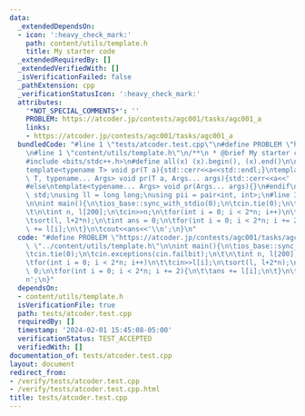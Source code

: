 ```yaml
---
data:
  _extendedDependsOn:
  - icon: ':heavy_check_mark:'
    path: content/utils/template.h
    title: My starter code
  _extendedRequiredBy: []
  _extendedVerifiedWith: []
  _isVerificationFailed: false
  _pathExtension: cpp
  _verificationStatusIcon: ':heavy_check_mark:'
  attributes:
    '*NOT_SPECIAL_COMMENTS*': ''
    PROBLEM: https://atcoder.jp/contests/agc001/tasks/agc001_a
    links:
    - https://atcoder.jp/contests/agc001/tasks/agc001_a
  bundledCode: "#line 1 \"tests/atcoder.test.cpp\"\n#define PROBLEM \"https://atcoder.jp/contests/agc001/tasks/agc001_a\"\
    \n#line 1 \"content/utils/template.h\"\n/**\n * @brief My starter code\n */\n\n\
    #include <bits/stdc++.h>\n#define all(x) (x).begin(), (x).end()\n\n#ifdef LOCAL\n\
    template<typename T> void pr(T a){std::cerr<<a<<std::endl;}\ntemplate<typename\
    \ T, typename... Args> void pr(T a, Args... args){std::cerr<<a<<' ',pr(args...);}\n\
    #else\ntemplate<typename... Args> void pr(Args... args){}\n#endif\n\nusing namespace\
    \ std;\nusing ll = long long;\nusing pii = pair<int, int>;\n#line 3 \"tests/atcoder.test.cpp\"\
    \n\nint main(){\n\tios_base::sync_with_stdio(0);\n\tcin.tie(0);\n\tcin.exceptions(cin.failbit);\n\
    \t\n\tint n, l[200];\n\tcin>>n;\n\tfor(int i = 0; i < 2*n; i++)\n\t\tcin>>l[i];\n\
    \tsort(l, l+2*n);\n\tint ans = 0;\n\tfor(int i = 0; i < 2*n; i += 2){\n\t\tans\
    \ += l[i];\n\t}\n\tcout<<ans<<'\\n';\n}\n"
  code: "#define PROBLEM \"https://atcoder.jp/contests/agc001/tasks/agc001_a\"\n#include\
    \ \"../content/utils/template.h\"\n\nint main(){\n\tios_base::sync_with_stdio(0);\n\
    \tcin.tie(0);\n\tcin.exceptions(cin.failbit);\n\t\n\tint n, l[200];\n\tcin>>n;\n\
    \tfor(int i = 0; i < 2*n; i++)\n\t\tcin>>l[i];\n\tsort(l, l+2*n);\n\tint ans =\
    \ 0;\n\tfor(int i = 0; i < 2*n; i += 2){\n\t\tans += l[i];\n\t}\n\tcout<<ans<<'\\\
    n';\n}"
  dependsOn:
  - content/utils/template.h
  isVerificationFile: true
  path: tests/atcoder.test.cpp
  requiredBy: []
  timestamp: '2024-02-01 15:45:08-05:00'
  verificationStatus: TEST_ACCEPTED
  verifiedWith: []
documentation_of: tests/atcoder.test.cpp
layout: document
redirect_from:
- /verify/tests/atcoder.test.cpp
- /verify/tests/atcoder.test.cpp.html
title: tests/atcoder.test.cpp
---
```

